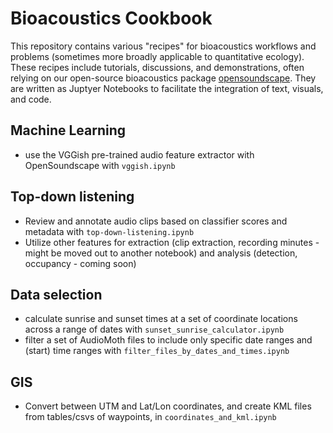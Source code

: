 # Bioacoustics Cookbook
This repository contains various "recipes" for bioacoustics workflows and problems (sometimes more broadly applicable to quantitative ecology). These recipes include tutorials, discussions, and demonstrations, often relying on our open-source bioacoustics package [opensoundscape](https://github.com/kitzeslab/opensoundscape). They are written as Juptyer Notebooks to facilitate the integration of text, visuals, and code. 


## Machine Learning
- use the VGGish pre-trained audio feature extractor with OpenSoundscape with `vggish.ipynb`

## Top-down listening
- Review and annotate audio clips based on classifier scores and metadata with `top-down-listening.ipynb`
- Utilize other features for extraction (clip extraction, recording minutes - might be moved out to another notebook) and analysis (detection, occupancy - coming soon)

## Data selection
- calculate sunrise and sunset times at a set of coordinate locations across a range of dates with `sunset_sunrise_calculator.ipynb`
- filter a set of AudioMoth files to include only specific date ranges and (start) time ranges with `filter_files_by_dates_and_times.ipynb`

## GIS
- Convert between UTM and Lat/Lon coordinates, and create KML files from tables/csvs of waypoints, in `coordinates_and_kml.ipynb`
